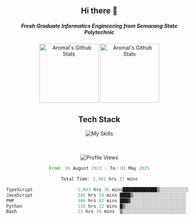<div align="center">
  <h2>Hi there 👋</h2>

  <h5>Fresh Graduate Informatics Engineering from Semarang State Polytechnic</h5>

  <img
    height="160"
    alt="Aromal's Github Stats"
    src="https://github-readme-stats.vercel.app/api?username=dafariski77&show_icons=true&theme=tokyonight&count_private=true"
  />
  <img
    alt="Aromal's Github Stats"
    height="160"
    src="https://github-readme-stats.vercel.app/api/top-langs/?username=dafariski77&layout=compact&theme=tokyonight"
  />

  <h2>Tech Stack</h2>
  
![My Skills](https://simpleskill.icons.workers.dev/svg?i=typescript,next.js,react,tailwindcss,shadcnui,reactquery,prisma,socketdotio,zod)

  <br /><br />
  <img src="https://komarev.com/ghpvc/?username=dafariski77&abbreviated=true" alt="Profile Views">
    
  <!--START_SECTION:waka-->

```rust
From: 16 August 2023 - To: 01 May 2025

Total Time: 1,961 hrs 37 mins

TypeScript                 1,043 hrs 36 mins█████████████▒░░░░░░░░░░░   52.76 %
JavaScript                 345 hrs 54 mins ████▒░░░░░░░░░░░░░░░░░░░░   17.49 %
PHP                        300 hrs 42 mins ███▓░░░░░░░░░░░░░░░░░░░░░   15.20 %
Python                     118 hrs 22 mins █▒░░░░░░░░░░░░░░░░░░░░░░░   05.98 %
Bash                       23 hrs 34 mins  ▒░░░░░░░░░░░░░░░░░░░░░░░░   01.19 %
```

<!--END_SECTION:waka-->
</div>
